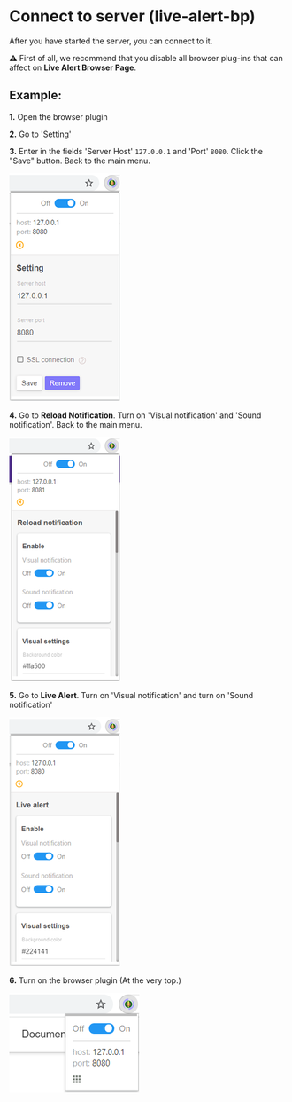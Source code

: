 # Connect to server (live-alert-bp)

After you have started the server, you can connect to it. 

&#9888; First of all, we recommend that you disable all browser plug-ins that can affect on **Live Alert Browser Page**.

## Example:

**1.** Open the browser plugin

**2.** Go to 'Setting'
   
**3.** Enter in the fields 'Server Host' `127.0.0.1` and 'Port' `8080`. Click the "Save" button. Back to the main menu.

![Live Alert Browser Page](https://raw.githubusercontent.com/Yuriy-Svetlov/live-alert-bp/master/documentation/img/live-alert-browser-page-1.png)

**4.** Go to **Reload Notification**. Turn on 'Visual notification' and 'Sound notification'. Back to the main menu.
 
 ![Live Alert Browser Page](https://raw.githubusercontent.com/Yuriy-Svetlov/live-alert-bp/master/documentation/img/live-alert-browser-page-2.png)
 
**5.** Go to **Live Alert**. Turn on 'Visual notification' and turn on 'Sound notification'

 ![Live Alert Browser Page](https://raw.githubusercontent.com/Yuriy-Svetlov/live-alert-bp/master/documentation/img/live-alert-browser-page-4.png)

**6.** Turn on the browser plugin (At the very top.)

 ![Live Alert Browser Page](https://raw.githubusercontent.com/Yuriy-Svetlov/live-alert-bp/master/documentation/img/live-alert-browser-page-3.png)


